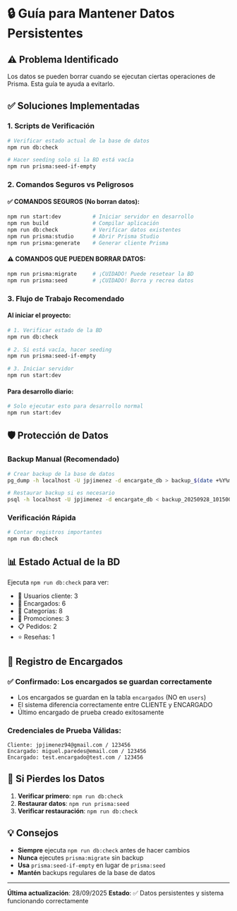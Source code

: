 # 🔒 Guía para Mantener Datos Persistentes

## ⚠️ Problema Identificado
Los datos se pueden borrar cuando se ejecutan ciertas operaciones de Prisma. Esta guía te ayuda a evitarlo.

## ✅ Soluciones Implementadas

### 1. Scripts de Verificación
```bash
# Verificar estado actual de la base de datos
npm run db:check

# Hacer seeding solo si la BD está vacía
npm run prisma:seed-if-empty
```

### 2. Comandos Seguros vs Peligrosos

#### ✅ COMANDOS SEGUROS (No borran datos):
```bash
npm run start:dev          # Iniciar servidor en desarrollo
npm run build              # Compilar aplicación
npm run db:check           # Verificar datos existentes
npm run prisma:studio      # Abrir Prisma Studio
npm run prisma:generate    # Generar cliente Prisma
```

#### ⚠️ COMANDOS QUE PUEDEN BORRAR DATOS:
```bash
npm run prisma:migrate     # ¡CUIDADO! Puede resetear la BD
npm run prisma:seed        # ¡CUIDADO! Borra y recrea datos
```

### 3. Flujo de Trabajo Recomendado

#### Al iniciar el proyecto:
```bash
# 1. Verificar estado de la BD
npm run db:check

# 2. Si está vacía, hacer seeding
npm run prisma:seed-if-empty

# 3. Iniciar servidor
npm run start:dev
```

#### Para desarrollo diario:
```bash
# Solo ejecutar esto para desarrollo normal
npm run start:dev
```

## 🛡️ Protección de Datos

### Backup Manual (Recomendado)
```bash
# Crear backup de la base de datos
pg_dump -h localhost -U jpjimenez -d encargate_db > backup_$(date +%Y%m%d_%H%M%S).sql

# Restaurar backup si es necesario
psql -h localhost -U jpjimenez -d encargate_db < backup_20250928_101500.sql
```

### Verificación Rápida
```bash
# Contar registros importantes
npm run db:check
```

## 📊 Estado Actual de la BD

Ejecuta `npm run db:check` para ver:
- 👤 Usuarios cliente: 3
- 🔧 Encargados: 6  
- 📂 Categorías: 8
- 🎉 Promociones: 3
- 📋 Pedidos: 2
- ⭐ Reseñas: 1

## 🔧 Registro de Encargados

### ✅ Confirmado: Los encargados se guardan correctamente
- Los encargados se guardan en la tabla `encargados` (NO en `users`)
- El sistema diferencia correctamente entre CLIENTE y ENCARGADO
- Último encargado de prueba creado exitosamente

### Credenciales de Prueba Válidas:
```
Cliente: jpjimenez94@gmail.com / 123456
Encargado: miguel.paredes@email.com / 123456
Encargado: test.encargado@test.com / 123456
```

## 🚨 Si Pierdes los Datos

1. **Verificar primero**: `npm run db:check`
2. **Restaurar datos**: `npm run prisma:seed`
3. **Verificar restauración**: `npm run db:check`

## 💡 Consejos

- **Siempre** ejecuta `npm run db:check` antes de hacer cambios
- **Nunca** ejecutes `prisma:migrate` sin backup
- **Usa** `prisma:seed-if-empty` en lugar de `prisma:seed`
- **Mantén** backups regulares de la base de datos

---
**Última actualización**: 28/09/2025
**Estado**: ✅ Datos persistentes y sistema funcionando correctamente
